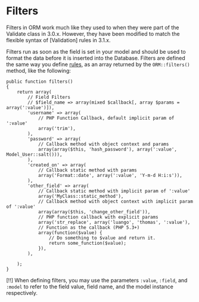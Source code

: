 # Filters

Filters in ORM work much like they used to when they were part of the Validate class in 3.0.x. However, they have been modified to match the flexible syntax of [Validation] rules in 3.1.x.

Filters run as soon as the field is set in your model and should be used to format the data before it is inserted into the Database. Filters are defined the same way you define [rules](validation), as an array returned by the `ORM::filters()` method, like the following:

	public function filters()
	{
		return array(
			// Field Filters
			// $field_name => array(mixed $callback[, array $params = array(':value')]),
			'username' => array(
				// PHP Function Callback, default implicit param of ':value'
				array('trim'),
			),
			'password' => array(
				// Callback method with object context and params
				array(array($this, 'hash_password'), array(':value', Model_User::salt())),
			),
			'created_on' => array(
				// Callback static method with params
				array('Format::date', array(':value', 'Y-m-d H:i:s')),
			),
			'other_field' => array(
				// Callback static method with implicit param of ':value'
				array('MyClass::static_method'),
				// Callback method with object context with implicit param of ':value'
				array(array($this, 'change_other_field')),
				// PHP function callback with explicit params
				array('str_replace', array('luango', 'thomas', ':value'),
				// Function as the callback (PHP 5.3+)
				array(function($value) {
					// Do something to $value and return it.
					return some_function($value);
				}),
			),

		);
	}

[!!] When defining filters, you may use the parameters `:value`, `:field`, and `:model` to refer to the field value, field name, and the model instance respectively.
